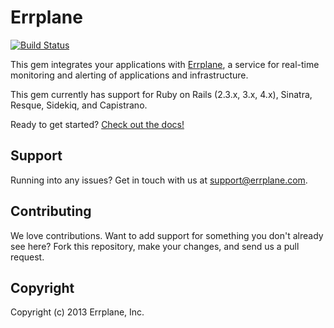 Errplane
========
[![Build Status](https://secure.travis-ci.org/errplane/errplane-ruby.png)](http://travis-ci.org/errplane/errplane-ruby)

This gem integrates your applications with [Errplane](https://errplane.com), a service for real-time monitoring and alerting of applications and infrastructure.

This gem currently has support for Ruby on Rails (2.3.x, 3.x, 4.x), Sinatra, Resque, Sidekiq, and Capistrano.

Ready to get started? [Check out the docs!](https://errplane.com/documentation/ruby)

Support
-------

Running into any issues? Get in touch with us at [support@errplane.com](mailto:support@errplane.com).

Contributing
------------

We love contributions. Want to add support for something you don't already see here? Fork this repository, make your changes, and send us a pull request.

Copyright
---------

Copyright (c) 2013 Errplane, Inc.
